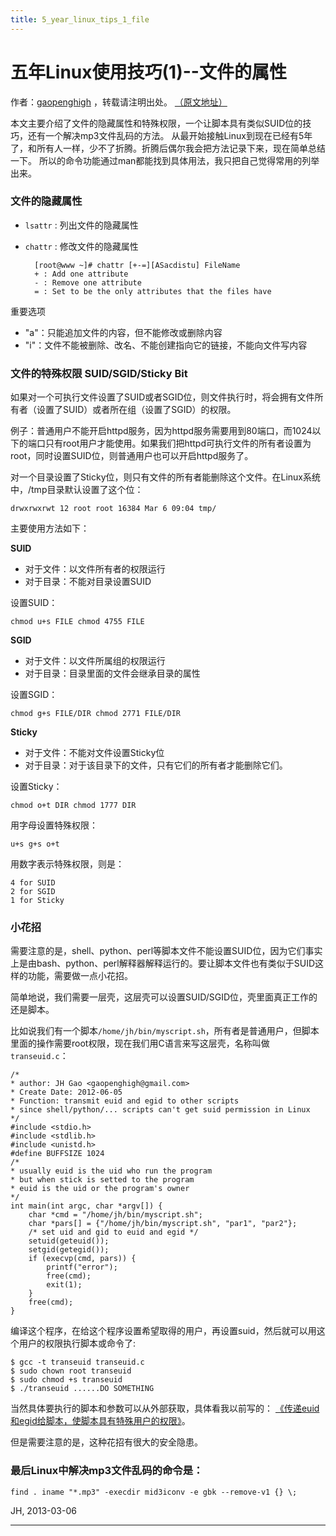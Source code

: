 ```yaml
---
title: 5_year_linux_tips_1_file
---
```


<head><link rel='stylesheet' href='/style/github2.css'/>
<meta http-equiv="Content-Type" content="text/html; charset=utf-8" />
</head>

五年Linux使用技巧(1)--文件的属性
===============================

作者：[gaopenghigh](http://gaopenghigh.github.com)
，转载请注明出处。
[（原文地址）](http://gaopenghigh.github.io/posts/5_year_linux_tips_1_file.html)

本文主要介绍了文件的隐藏属性和特殊权限，一个让脚本具有类似SUID位的技巧，还有一个解决mp3文件乱码的方法。
从最开始接触Linux到现在已经有5年了，和所有人一样，少不了折腾。折腾后偶尔我会把方法记录下来，现在简单总结一下。
所以的命令功能通过man都能找到具体用法，我只把自己觉得常用的列举出来。
 
### 文件的隐藏属性

* `lsattr` : 列出文件的隐藏属性
* `chattr` : 修改文件的隐藏属性

        [root@www ~]# chattr [+-=][ASacdistu] FileName
        + : Add one attribute
        - : Remove one attribute
        = : Set to be the only attributes that the files have

重要选项

* "a"：只能追加文件的内容，但不能修改或删除内容
* "i"：文件不能被删除、改名、不能创建指向它的链接，不能向文件写内容

### 文件的特殊权限 SUID/SGID/Sticky Bit

如果对一个可执行文件设置了SUID或者SGID位，则文件执行时，将会拥有文件所有者（设置了SUID）或者所在组（设置了SGID）的权限。

例子：普通用户不能开启httpd服务，因为httpd服务需要用到80端口，而1024以下的端口只有root用户才能使用。如果我们把httpd可执行文件的所有者设置为root，同时设置SUID位，则普通用户也可以开启httpd服务了。

对一个目录设置了Sticky位，则只有文件的所有者能删除这个文件。在Linux系统中，/tmp目录默认设置了这个位：

    drwxrwxrwt 12 root root 16384 Mar 6 09:04 tmp/

主要使用方法如下：

**SUID**

* 对于文件：以文件所有者的权限运行
* 对于目录：不能对目录设置SUID

设置SUID：

    chmod u+s FILE chmod 4755 FILE

**SGID**

* 对于文件：以文件所属组的权限运行
* 对于目录：目录里面的文件会继承目录的属性

设置SGID：

    chmod g+s FILE/DIR chmod 2771 FILE/DIR

**Sticky**

* 对于文件：不能对文件设置Sticky位
* 对于目录：对于该目录下的文件，只有它们的所有者才能删除它们。

设置Sticky：

    chmod o+t DIR chmod 1777 DIR

用字母设置特殊权限：

    u+s g+s o+t
用数字表示特殊权限，则是：

    4 for SUID
    2 for SGID
    1 for Sticky

### 小花招

需要注意的是，shell、python、perl等脚本文件不能设置SUID位，因为它们事实上是由bash、python、perl解释器解释运行的。要让脚本文件也有类似于SUID这样的功能，需要做一点小花招。

简单地说，我们需要一层壳，这层壳可以设置SUID/SGID位，壳里面真正工作的还是脚本。

比如说我们有一个脚本`/home/jh/bin/myscript.sh`，所有者是普通用户，但脚本里面的操作需要root权限，现在我们用C语言来写这层壳，名称叫做`transeuid.c`：

    /*
    * author: JH Gao <gaopenghigh@gmail.com>
    * Create Date: 2012-06-05
    * Function: transmit euid and egid to other scripts
    * since shell/python/... scripts can't get suid permission in Linux
    */
    #include <stdio.h>
    #include <stdlib.h>
    #include <unistd.h>
    #define BUFFSIZE 1024
    /*
    * usually euid is the uid who run the program
    * but when stick is setted to the program
    * euid is the uid or the program's owner
    */
    int main(int argc, char *argv[]) {
        char *cmd = "/home/jh/bin/myscript.sh";
        char *pars[] = {"/home/jh/bin/myscript.sh", "par1", "par2"};
        /* set uid and gid to euid and egid */
        setuid(geteuid());
        setgid(getegid());
        if (execvp(cmd, pars)) {
            printf("error");
            free(cmd);
            exit(1);
        }
        free(cmd);
    }


编译这个程序，在给这个程序设置希望取得的用户，再设置suid，然后就可以用这个用户的权限执行脚本或命令了:

    $ gcc -t transeuid transeuid.c
    $ sudo chown root transeuid
    $ sudo chmod +s transeuid
    $ ./transeuid ......DO SOMETHING

当然具体要执行的脚本和参数可以从外部获取，具体看我以前写的：
[《传递euid和egid给脚本，使脚本具有特殊用户的权限》](http://gaopenghigh.iteye.com/blog/1553535)。

但是需要注意的是，这种花招有很大的安全隐患。


### 最后Linux中解决mp3文件乱码的命令是：

    find . iname "*.mp3" -execdir mid3iconv -e gbk --remove-v1 {} \;
 
JH, 2013-03-06

----

<div id="disqus_thread"></div>
<script type="text/javascript">
/* * * CONFIGURATION VARIABLES: EDIT BEFORE PASTING INTO YOUR WEBPAGE * * */
    var disqus_shortname = 'gaopenghigh'; // required: replace example with your forum shortname

    /* * * DON'T EDIT BELOW THIS LINE * * */
    (function() {
        var dsq = document.createElement('script'); dsq.type = 'text/javascript'; dsq.async = true;
        dsq.src = '//' + disqus_shortname + '.disqus.com/embed.js';
        (document.getElementsByTagName('head')[0] || document.getElementsByTagName('body')[0]).appendChild(dsq);
    })();
</script>
<script>
  (function(i,s,o,g,r,a,m){i['GoogleAnalyticsObject']=r;i[r]=i[r]||function(){
  (i[r].q=i[r].q||[]).push(arguments)},i[r].l=1*new Date();a=s.createElement(o),
  m=s.getElementsByTagName(o)[0];a.async=1;a.src=g;m.parentNode.insertBefore(a,m)
  })(window,document,'script','//www.google-analytics.com/analytics.js','ga');

  ga('create', 'UA-40539766-1', 'github.com');
  ga('send', 'pageview');

</script>
